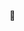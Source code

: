 👋 
  


<!---
Clinkco/Clinkco is a ✨ special ✨ repository because its `README.md` (this file) appears on your GitHub profile.
You can click the Preview link to take a look at your changes.
--->
